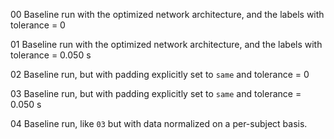 00
Baseline run with the optimized network architecture, and the labels with tolerance = 0

01
Baseline run with the optimized network architecture, and the labels with tolerance = 0.050 s

02
Baseline run, but with padding explicitly set to `same` and tolerance = 0

03
Baseline run, but with padding explicitly set to `same` and tolerance = 0.050 s

04
Baseline run, like `03` but with data normalized on a per-subject basis.
